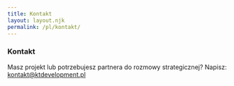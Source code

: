 ```yaml
---
title: Kontakt
layout: layout.njk
permalink: /pl/kontakt/
---
```

<!-- Minimalna wersja strony kontaktowej. Układ i nawigację zapewnia szablon,
     więc tutaj umieszczamy tylko tytuł sekcji oraz adres e‑mail. -->

<section id="contact">
  <h3>Kontakt</h3>
  <p>Masz projekt lub potrzebujesz partnera do rozmowy strategicznej? Napisz:
    <a href="mailto:kontakt@ktdevelopment.pl">kontakt@ktdevelopment.pl</a></p>
</section>
